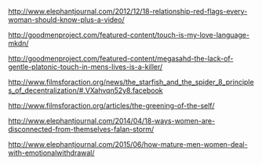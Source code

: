 <a href="http://www.elephantjournal.com/2012/12/18-relationship-red-flags-every-woman-should-know-plus-a-video/" target="_blank">http://www.elephantjournal.com/2012/12/18-relationship-red-flags-every-woman-should-know-plus-a-video/</a>

<a href="http://goodmenproject.com/featured-content/touch-is-my-love-language-mkdn/" target="_blank">http://goodmenproject.com/featured-content/touch-is-my-love-language-mkdn/</a>

<a href="http://goodmenproject.com/featured-content/megasahd-the-lack-of-gentle-platonic-touch-in-mens-lives-is-a-killer/" target="_blank">http://goodmenproject.com/featured-content/megasahd-the-lack-of-gentle-platonic-touch-in-mens-lives-is-a-killer/</a>

<a href="http://www.filmsforaction.org/news/the_starfish_and_the_spider_8_principles_of_decentralization/#.VXahvqn52y8.facebook" target="_blank">http://www.filmsforaction.org/news/the_starfish_and_the_spider_8_principles_of_decentralization/#.VXahvqn52y8.facebook</a>

<a href="http://www.filmsforaction.org/articles/the-greening-of-the-self/" target="_blank">http://www.filmsforaction.org/articles/the-greening-of-the-self/</a>

<a href="http://www.elephantjournal.com/2014/04/18-ways-women-are-disconnected-from-themselves-falan-storm/" target="_blank">http://www.elephantjournal.com/2014/04/18-ways-women-are-disconnected-from-themselves-falan-storm/</a>

<a href="http://www.elephantjournal.com/2015/06/how-mature-men-women-deal-with-emotionalwithdrawal/" target="_blank">http://www.elephantjournal.com/2015/06/how-mature-men-women-deal-with-emotionalwithdrawal/</a>
